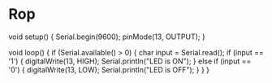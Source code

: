 # Rop
void setup() {
  Serial.begin(9600);
  pinMode(13, OUTPUT);
}

void loop() {
  if (Serial.available() > 0) {
    char input = Serial.read();
    if (input == '1') {
      digitalWrite(13, HIGH);
      Serial.println("LED is ON");
    }
    else if (input == '0') {
      digitalWrite(13, LOW);
      Serial.println("LED is OFF");
    }
  }
}
